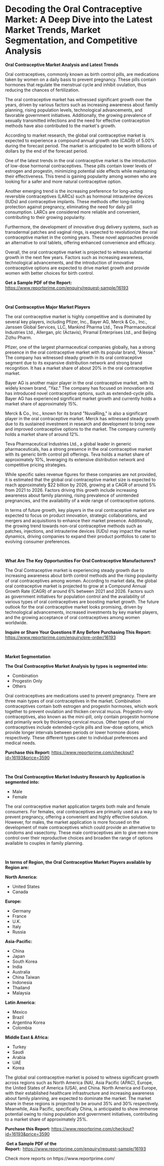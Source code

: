 <p><h1>Decoding the Oral Contraceptive Market: A Deep Dive into the Latest Market Trends, Market Segmentation, and Competitive Analysis</h1></p><p><strong>Oral Contraceptive Market Analysis and Latest Trends</strong></p>
<p><p>Oral contraceptives, commonly known as birth control pills, are medications taken by women on a daily basis to prevent pregnancy. These pills contain hormones that regulate the menstrual cycle and inhibit ovulation, thus reducing the chances of fertilization.</p><p>The oral contraceptive market has witnessed significant growth over the years, driven by various factors such as increasing awareness about family planning, rising population levels, technological advancements, and favorable government initiatives. Additionally, the growing prevalence of sexually transmitted infections and the need for effective contraception methods have also contributed to the market's growth.</p><p>According to market research, the global oral contraceptive market is expected to experience a compound annual growth rate (CAGR) of 5.00% during the forecast period. The market is anticipated to be worth billions of dollars by the end of the forecast period.</p><p>One of the latest trends in the oral contraceptive market is the introduction of low-dose hormonal contraceptives. These pills contain lower levels of estrogen and progestin, minimizing potential side effects while maintaining their effectiveness. This trend is gaining popularity among women who are looking for a safer and more natural contraceptive option.</p><p>Another emerging trend is the increasing preference for long-acting reversible contraceptives (LARCs) such as hormonal intrauterine devices (IUDs) and contraceptive implants. These methods offer long-lasting protection against pregnancy, eliminating the need for daily pill consumption. LARCs are considered more reliable and convenient, contributing to their growing popularity.</p><p>Furthermore, the development of innovative drug delivery systems, such as transdermal patches and vaginal rings, is expected to revolutionize the oral contraceptive market in the coming years. These novel approaches provide an alternative to oral tablets, offering enhanced convenience and efficacy.</p><p>Overall, the oral contraceptive market is projected to witness substantial growth in the next few years. Factors such as increasing awareness, technological advancements, and the introduction of innovative contraceptive options are expected to drive market growth and provide women with better choices for birth control.</p></p>
<p><strong>Get a Sample PDF of the Report:&nbsp;</strong> <a href="https://www.reportprime.com/enquiry/request-sample/16193">https://www.reportprime.com/enquiry/request-sample/16193</a></p>
<p>&nbsp;</p>
<p><strong>Oral Contraceptive Major Market Players</strong></p>
<p><p>The oral contraceptive market is highly competitive and is dominated by several key players, including Pfizer, Inc., Bayer AG, Merck & Co., Inc., Janssen Global Services, LLC, Mankind Pharma Ltd., Teva Pharmaceutical Industries Ltd., Allergan, plc (Actavis), Piramal Enterprises Ltd., and Beijing Zizhu Pharm. </p><p>Pfizer, one of the largest pharmaceutical companies globally, has a strong presence in the oral contraceptive market with its popular brand, "Alesse." The company has witnessed steady growth in its oral contraceptive segment due to its expansive distribution network and strong brand recognition. It has a market share of about 20% in the oral contraceptive market.</p><p>Bayer AG is another major player in the oral contraceptive market, with its widely known brand, "Yaz." The company has focused on innovation and has introduced novel contraceptive options, such as extended-cycle pills. Bayer AG has experienced significant market growth and currently holds a market share of approximately 15%.</p><p>Merck & Co., Inc., known for its brand "NuvaRing," is also a significant player in the oral contraceptive market. Merck has witnessed steady growth due to its sustained investment in research and development to bring new and improved contraceptive options to the market. The company currently holds a market share of around 12%.</p><p>Teva Pharmaceutical Industries Ltd., a global leader in generic pharmaceuticals, has a strong presence in the oral contraceptive market with its generic birth control pill offerings. Teva holds a market share of approximately 10%, leveraging its extensive distribution network and competitive pricing strategies.</p><p>While specific sales revenue figures for these companies are not provided, it is estimated that the global oral contraceptive market size is expected to reach approximately $22 billion by 2026, growing at a CAGR of around 5% from 2021 to 2026. Factors driving this growth include increasing awareness about family planning, rising prevalence of unintended pregnancies, and the availability of a wide range of contraceptive options.</p><p>In terms of future growth, key players in the oral contraceptive market are expected to focus on product innovation, strategic collaborations, and mergers and acquisitions to enhance their market presence. Additionally, the growing trend towards non-oral contraceptive methods such as patches, injections, and intrauterine devices (IUDs) may impact the market dynamics, driving companies to expand their product portfolios to cater to evolving consumer preferences.</p></p>
<p>&nbsp;</p>
<p><strong>What Are The Key Opportunities For Oral Contraceptive Manufacturers?</strong></p>
<p><p>The Oral Contraceptive market is experiencing steady growth due to increasing awareness about birth control methods and the rising popularity of oral contraceptives among women. According to market data, the global oral contraceptive market is projected to grow at a Compound Annual Growth Rate (CAGR) of around 6% between 2021 and 2026. Factors such as government initiatives for population control and the availability of various types of oral contraceptives are boosting market growth. The future outlook for the oral contraceptive market looks promising, driven by technological advancements, increased investments by key market players, and the growing acceptance of oral contraceptives among women worldwide.</p></p>
<p><strong>Inquire or Share Your Questions If Any Before Purchasing This Report:</strong> <a href="https://www.reportprime.com/enquiry/pre-order/16193">https://www.reportprime.com/enquiry/pre-order/16193</a></p>
<p>&nbsp;</p>
<p><strong>Market Segmentation</strong></p>
<p><strong>The Oral Contraceptive Market Analysis by types is segmented into:</strong></p>
<p><ul><li>Combination</li><li>Progestin Only</li><li>Others</li></ul></p>
<p><p>Oral contraceptives are medications used to prevent pregnancy. There are three main types of oral contraceptives in the market. Combination contraceptives contain both estrogen and progestin hormones, which work together to prevent ovulation and thicken cervical mucus. Progestin-only contraceptives, also known as the mini-pill, only contain progestin hormone and primarily work by thickening cervical mucus. Other types of oral contraceptives include extended-cycle pills and low-dose options, which provide longer intervals between periods or lower hormone doses respectively. These different types cater to individual preferences and medical needs.</p></p>
<p><strong>Purchase this Report:&nbsp;</strong><a href="https://www.reportprime.com/checkout?id=16193&price=3590">https://www.reportprime.com/checkout?id=16193&price=3590</a></p>
<p>&nbsp;</p>
<p><strong>The Oral Contraceptive Market Industry Research by Application is segmented into:</strong></p>
<p><ul><li>Male</li><li>Female</li></ul></p>
<p><p>The oral contraceptive market application targets both male and female consumers. For females, oral contraceptives are primarily used as a way to prevent pregnancy, offering a convenient and highly effective solution. However, for males, the market application is more focused on the development of male contraceptives which could provide an alternative to condoms and vasectomy. These male contraceptives aim to give men more control over their reproductive choices and broaden the range of options available to couples in family planning.</p></p>
<p>&nbsp;</p>
<p><strong>In terms of Region, the Oral Contraceptive Market Players available by Region are:</strong></p>
<p>
    <p> <strong> North America: </strong>
        <ul>
            <li>United States</li>
            <li>Canada</li>
        </ul>
        </p> 
    <p> <strong> Europe: </strong>
        <ul>
            <li>Germany</li>
            <li>France</li>
            <li>U.K.</li>
            <li>Italy</li>
            <li>Russia</li>
        </ul>
        </p> 
    <p> <strong> Asia-Pacific: </strong>
        <ul>
            <li>China</li>
            <li>Japan</li>
            <li>South Korea</li>
            <li>India</li>
            <li>Australia</li>
            <li>China Taiwan</li>
            <li>Indonesia</li>
            <li>Thailand</li>
            <li>Malaysia</li>
        </ul>
        </p> 
    <p> <strong> Latin America: </strong>
        <ul>
            <li>Mexico</li>
            <li>Brazil</li>
            <li>Argentina Korea</li>
            <li>Colombia</li>
        </ul>
        </p> 
    <p> <strong> Middle East & Africa: </strong>
        <ul>
            <li>Turkey</li>
            <li>Saudi</li>
            <li>Arabia</li>
            <li>UAE</li>
            <li>Korea</li>
        </ul>
    </p>
    </p>
<p><p>The global oral contraceptive market is poised to witness significant growth across regions such as North America (NA), Asia Pacific (APAC), Europe, the United States of America (USA), and China. North America and Europe, with their established healthcare infrastructure and increasing awareness about family planning, are expected to dominate the market. The market share in these regions is projected to be around 35% and 30% respectively. Meanwhile, Asia Pacific, specifically China, is anticipated to show immense potential owing to rising population and government initiatives, contributing to a market share of approximately 25%.</p></p>
<p><strong>Purchase this Report: </strong><a href="https://www.reportprime.com/checkout?id=16193&price=3590">https://www.reportprime.com/checkout?id=16193&price=3590</a></p>
<p>&nbsp;<strong>Get a Sample PDF of the Report:&nbsp;&nbsp;</strong><a href="https://www.reportprime.com/enquiry/request-sample/16193">https://www.reportprime.com/enquiry/request-sample/16193</a></p>
<p><strong></strong></p>
<p>Check more reports on https://www.reportprime.com/</p>